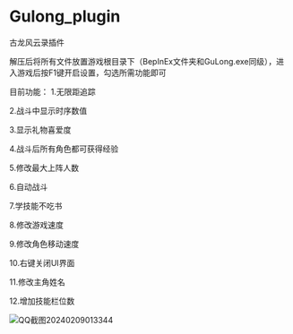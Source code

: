 # Gulong_plugin
古龙风云录插件


解压后将所有文件放置游戏根目录下（BepInEx文件夹和GuLong.exe同级），进入游戏后按F1键开启设置，勾选所需功能即可




目前功能：
1.无限距追踪

2.战斗中显示时序数值

3.显示礼物喜爱度

4.战斗后所有角色都可获得经验

5.修改最大上阵人数

6.自动战斗

7.学技能不吃书

8.修改游戏速度

9.修改角色移动速度

10.右键关闭UI界面

11.修改主角姓名

12.增加技能栏位数

![QQ截图20240209013344](https://github.com/findsky6544/Gulong_plugin/assets/36687288/bf6c0498-bd1b-4a92-9c1c-ea52c2be3387)
